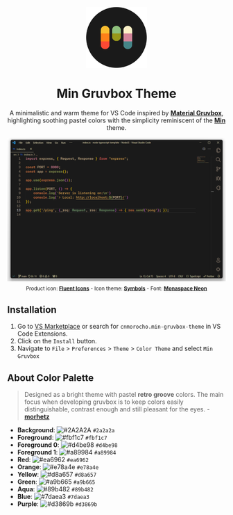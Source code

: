 <div align="center">

<img src="min-gruvbox-icon.png" width="140">

# Min Gruvbox Theme

A minimalistic and warm theme for VS Code inspired by **[Material Gruvbox](https://github.com/sainnhe/gruvbox-material-vscode)**, highlighting soothing pastel colors with the simplicity reminiscent of the **[Min](https://github.com/miguelsolorio/min-theme)** theme.

![preview-theme](./screenshot-theme.png)
<sub>Product icon: **[Fluent Icons](https://github.com/miguelsolorio/vscode-fluent-icons)** - Icon theme: **[Symbols](https://github.com/miguelsolorio/vscode-symbols)** - Font: **[Monaspace Neon](https://github.com/githubnext/monaspace)**</sub>

</div>

## Installation
1. Go to [VS Marketplace](https://marketplace.visualstudio.com/items?itemName=cnmorocho.min-gruvbox-theme) or search for `cnmorocho.min-gruvbox-theme` in VS Code Extensions.
2. Click on the `Install` button.
3. Navigate to `File` > `Preferences` > `Theme` > `Color Theme` and select `Min Gruvbox`

## About Color Palette
> Designed as a bright theme with pastel **retro groove** colors. The main focus when developing gruvbox is to keep colors easily distinguishable, contrast enough and still pleasant for the eyes. - **[morhetz](https://github.com/morhetz/gruvbox)**

- **Background**: ![#2A2A2A](https://via.placeholder.com/15/2A2A2A/000000?text=+) `#2a2a2a`
- **Foreground**: ![#fbf1c7](https://via.placeholder.com/15/c5b18d/000000?text=+) `#fbf1c7`
- **Foreground 0**: ![#d4be98](https://via.placeholder.com/15/d4be98/000000?text=+) `#d4be98`
- **Foreground 1**: ![#a89984](https://via.placeholder.com/15/c5b18d/000000?text=+) `#a89984`
- **Red**: ![#ea6962](https://via.placeholder.com/15/ea6962/000000?text=+) `#ea6962`
- **Orange**: ![#e78a4e](https://via.placeholder.com/15/e78a4e/000000?text=+) `#e78a4e`
- **Yellow**: ![#d8a657](https://via.placeholder.com/15/d8a657/000000?text=+) `#d8a657`
- **Green**: ![#a9b665](https://via.placeholder.com/15/a9b665/000000?text=+) `#a9b665`
- **Aqua**: ![#89b482](https://via.placeholder.com/15/89b482/000000?text=+) `#89b482`
- **Blue**: ![#7daea3](https://via.placeholder.com/15/7daea3/000000?text=+) `#7daea3`
- **Purple**: ![#d3869b](https://via.placeholder.com/15/d3869b/000000?text=+) `#d3869b`



